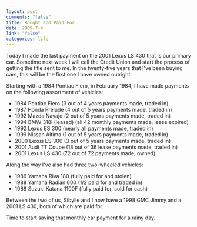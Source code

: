 ```yaml
--- 
layout: post
comments: "false"
title: Bought and Paid For
date: 2009-7-4
link: "false"
categories: life
---
```

<p>Today I made the last payment on the 2001 Lexus LS 430 that is our primary car. Sometime next week I will call the Credit Union and start the process of getting the title sent to me. In the twenty-five years that I've been buying cars, this will be the first one I have owned outright. </p>
<p>Starting with a 1984 Pontiac Fiero, in February 1984, I have made payments on the following assortment of vehicles:</p>
<ul>
<li>1984 Pontiac Fiero (3 out of 4 years payments made, traded in)</li>
<li>1987 Honda Prelude (4 out of 5 years payments made, traded in)</li>
<li>1992 Mazda Navajo (2 out of 5 years payments made, traded in) </li>
<li>1994 BMW 318i (leased) (all 42 monthly payments made, lease expired)</li>
<li>1992 Lexus ES 300 (nearly all payments made, traded in)</li>
<li>1999 Nissan Altima (1 out of 5 years payments made, traded in)</li>
<li>2000 Lexus ES 300 (3 out of 5 years payments made, traded in)</li>
<li>2001 Audi TT Coupe (18 out of 36 lease payments made, traded in)</li>
<li>2001 Lexus LS 430 (72 out of 72 payments made, owned)</li>
</ul>
<p>Along the way I've also had three two-wheeled vehicles:</p>
<ul>
<li>1986 Yamaha Riva 180 (fully paid for and stolen)</li>
<li>1988 Yamaha Radian 600 (1/2 paid for and traded in)</li>
<li>1988 Suzuki Katana 1100F (fully paid for, sold for cash)</li>
</ul>
<p>Between the two of us, Sibylle and I now have a 1998 GMC Jimmy and a 2001 LS 430, both of which are paid for.</p>
<p>Time to start saving that monthly car payment for a rainy day.</p>
